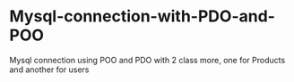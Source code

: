 # Mysql-connection-with-PDO-and-POO
Mysql connection using POO and PDO with 2 class more, one for Products and another for users
